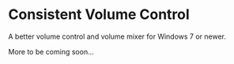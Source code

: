 # Consistent Volume Control

A better volume control and volume mixer for Windows 7 or newer.

More to be coming soon...

